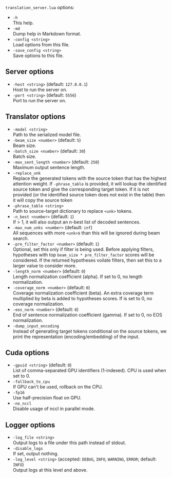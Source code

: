 <!--- This file was automatically generated. Do not modify it manually but use the docs/options/generate.sh script instead. -->

`translation_server.lua` options:

* `-h`<br/>This help.
* `-md`<br/>Dump help in Markdown format.
* `-config <string>`<br/>Load options from this file.
* `-save_config <string>`<br/>Save options to this file.

## Server options

* `-host <string>` (default: `127.0.0.1`)<br/>Host to run the server on.
* `-port <string>` (default: `5556`)<br/>Port to run the server on.

## Translator options

* `-model <string>`<br/>Path to the serialized model file.
* `-beam_size <number>` (default: `5`)<br/>Beam size.
* `-batch_size <number>` (default: `30`)<br/>Batch size.
* `-max_sent_length <number>` (default: `250`)<br/>Maximum output sentence length.
* `-replace_unk`<br/>Replace the generated <unk> tokens with the source token that has the highest attention weight. If `-phrase_table` is provided, it will lookup the identified source token and give the corresponding target token. If it is not provided (or the identified source token does not exist in the table) then it will copy the source token
* `-phrase_table <string>`<br/>Path to source-target dictionary to replace `<unk>` tokens.
* `-n_best <number>` (default: `1`)<br/>If > 1, it will also output an n-best list of decoded sentences.
* `-max_num_unks <number>` (default: `inf`)<br/>All sequences with more `<unk>`s than this will be ignored during beam search.
* `-pre_filter_factor <number>` (default: `1`)<br/>Optional, set this only if filter is being used. Before applying filters, hypotheses with top `beam_size * pre_filter_factor` scores will be considered. If the returned hypotheses voilate filters, then set this to a larger value to consider more.
* `-length_norm <number>` (default: `0`)<br/>Length normalization coefficient (alpha). If set to 0, no length normalization.
* `-coverage_norm <number>` (default: `0`)<br/>Coverage normalization coefficient (beta). An extra coverage term multiplied by beta is added to hypotheses scores. If is set to 0, no coverage normalization.
* `-eos_norm <number>` (default: `0`)<br/>End of sentence normalization coefficient (gamma). If set to 0, no EOS normalization.
* `-dump_input_encoding`<br/>Instead of generating target tokens conditional on the source tokens, we print the representation (encoding/embedding) of the input.

## Cuda options

* `-gpuid <string>` (default: `0`)<br/>List of comma-separated GPU identifiers (1-indexed). CPU is used when set to 0.
* `-fallback_to_cpu`<br/>If GPU can't be used, rollback on the CPU.
* `-fp16`<br/>Use half-precision float on GPU.
* `-no_nccl`<br/>Disable usage of nccl in parallel mode.

## Logger options

* `-log_file <string>`<br/>Output logs to a file under this path instead of stdout.
* `-disable_logs`<br/>If set, output nothing.
* `-log_level <string>` (accepted: `DEBUG`, `INFO`, `WARNING`, `ERROR`; default: `INFO`)<br/>Output logs at this level and above.

